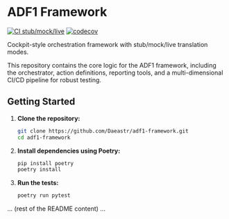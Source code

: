 # ADF1 Framework
[![CI stub/mock/live](https://github.com/Daeastr/adf1-framework/actions/workflows/ci.yml/badge.svg)](https://github.com/Daeastr/adf1-framework/actions/workflows/ci.yml)
[![codecov](https://codecov.io/gh/Daeastr/adf1-framework/branch/main/graph/badge.svg)](https://codecov.io/gh/Daeastr/adf1-framework)

Cockpit-style orchestration framework with stub/mock/live translation modes.

This repository contains the core logic for the ADF1 framework, including the orchestrator, action definitions, reporting tools, and a multi-dimensional CI/CD pipeline for robust testing.

## Getting Started

1.  **Clone the repository:**
    ```bash
    git clone https://github.com/Daeastr/adf1-framework.git
    cd adf1-framework
    ```

2.  **Install dependencies using Poetry:**
    ```bash
    pip install poetry
    poetry install
    ```

3.  **Run the tests:**
    ```bash
    poetry run pytest
    ```

... (rest of the README content) ...

